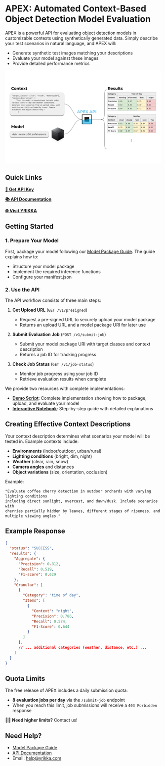 # APEX: Automated Context-Based Object Detection Model Evaluation

APEX is a powerful API for evaluating object detection models in customizable contexts using synthetically generated data. Simply describe your test scenarios in natural language, and APEX will:

- Generate synthetic test images matching your descriptions
- Evaluate your model against these images
- Provide detailed performance metrics

![APEX Workflow](assets/example_use_case.png)

## Quick Links

**[🔑 Get API Key](https://apex.yrikka.com/login?client_id=3fn9ks2vmp3gdis9jvts464v31&response_type=code&scope=email+openid+phone&redirect_uri=https%3A%2F%2Fyrikka.com%2F)**

**[📚 API Documentation](https://yrikka.github.io/apex-quickstart/)**

**[🌐 Visit YRIKKA](https://yrikka.com)**

## Getting Started

### 1. Prepare Your Model
First, package your model following our [Model Package Guide](docs/README.md). The guide explains how to:
- Structure your model package
- Implement the required inference functions
- Configure your manifest.json

### 2. Use the API

The API workflow consists of three main steps:

1. **Get Upload URL** (`GET /v1/presigned`)
   - Request a pre-signed URL to securely upload your model package
   - Returns an upload URL and a model package URI for later use

2. **Submit Evaluation Job** (`POST /v1/submit-job`)
   - Submit your model package URI with target classes and context description
   - Returns a job ID for tracking progress

3. **Check Job Status** (`GET /v1/job-status`)
   - Monitor job progress using your job ID
   - Retrieve evaluation results when complete

We provide two resources with complete implementations:

- **[Demo Script](demo.py)**: Complete implementation showing how to package, upload, and evaluate your model
- **[Interactive Notebook](notebooks/agtech_example.ipynb)**: Step-by-step guide with detailed explanations

## Creating Effective Context Descriptions

Your context description determines what scenarios your model will be tested in. Example contexts include:

- **Environments** (indoor/outdoor, urban/rural)
- **Lighting conditions** (bright, dim, night)
- **Weather** (clear, rain, snow)
- **Camera angles** and distances
- **Object variations** (size, orientation, occlusion)

Example:
```
"Evaluate coffee cherry detection in outdoor orchards with varying lighting conditions 
including direct sunlight, overcast, and dawn/dusk. Include scenarios with 
cherries partially hidden by leaves, different stages of ripeness, and 
multiple viewing angles."
```

## Example Response

```json
{
  "status": "SUCCESS",
  "results": {
    "Aggregate": {
      "Precision": 0.812,
      "Recall": 0.519,
      "F1-score": 0.629
    },
    "Granular": [
      {
        "Category": "time of day",
        "Items": [
          {
            "Context": "night",
            "Precision": 0.786,
            "Recall": 0.574,
            "F1-Score": 0.644
          }
        ]
      },
      // ... additional categories (weather, distance, etc.) ...
    ]
  }
}
```

## Quota Limits

The free release of APEX includes a daily submission quota:
- **8 evaluation jobs per day** via the `/submit-job` endpoint
- When you reach this limit, job submissions will receive a `403 Forbidden` response

🙋‍♀️ **Need higher limits?** Contact us!

## Need Help?

- [Model Package Guide](docs/README.md)
- [API Documentation](https://yrikka.github.io/apex-quickstart/)
- Email: help@yrikka.com
